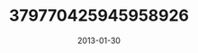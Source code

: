 ---
title: "379770425945958926"
image: "2013-01-30 07.43.04 379770425945958926_46248401"
date: "2013-01-30"
type: "photo"
---